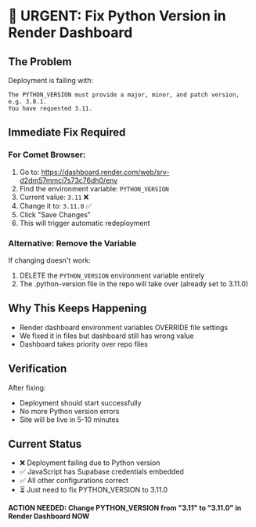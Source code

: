 # 🚨 URGENT: Fix Python Version in Render Dashboard

## The Problem
Deployment is failing with:
```
The PYTHON_VERSION must provide a major, minor, and patch version, e.g. 3.8.1. 
You have requested 3.11.
```

## Immediate Fix Required

### For Comet Browser:
1. Go to: https://dashboard.render.com/web/srv-d2dm57mmcj7s73c76dh0/env
2. Find the environment variable: `PYTHON_VERSION`
3. Current value: `3.11` ❌
4. Change it to: `3.11.0` ✅
5. Click "Save Changes"
6. This will trigger automatic redeployment

### Alternative: Remove the Variable
If changing doesn't work:
1. DELETE the `PYTHON_VERSION` environment variable entirely
2. The .python-version file in the repo will take over (already set to 3.11.0)

## Why This Keeps Happening
- Render dashboard environment variables OVERRIDE file settings
- We fixed it in files but dashboard still has wrong value
- Dashboard takes priority over repo files

## Verification
After fixing:
- Deployment should start successfully
- No more Python version errors
- Site will be live in 5-10 minutes

## Current Status
- ❌ Deployment failing due to Python version
- ✅ JavaScript has Supabase credentials embedded
- ✅ All other configurations correct
- ⏳ Just need to fix PYTHON_VERSION to 3.11.0

**ACTION NEEDED: Change PYTHON_VERSION from "3.11" to "3.11.0" in Render Dashboard NOW**